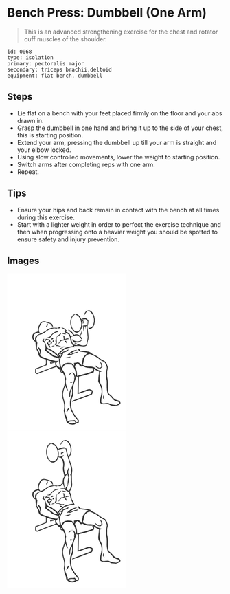 # Bench Press: Dumbbell (One Arm)
> This is an advanced strengthening exercise for the chest and rotator cuff muscles of the shoulder.

``` 
id: 0068 
type: isolation 
primary: pectoralis major 
secondary: triceps brachii,deltoid 
equipment: flat bench, dumbbell 
``` 

## Steps

 - Lie flat on a bench with your feet placed firmly on the floor and your abs drawn in.
 - Grasp the dumbbell in one hand and bring it up to the side of your chest, this is starting position.
 - Extend your arm, pressing the dumbbell up till your arm is straight and your elbow locked.
 - Using slow controlled movements, lower the weight to starting position.
 - Switch arms after completing reps with one arm.
 - Repeat.

## Tips

 - Ensure your hips and back remain in contact with the bench at all times during this exercise.
 - Start with a lighter weight in order to perfect the exercise technique and then when progressing onto a heavier weight you should be spotted to ensure safety and injury prevention.

## Images

<svg width="276" height="275pt" viewBox="0 0 207 275" xmlns="http://www.w3.org/2000/svg">
  <g fill="#FFF">
    <path d="M0 0h207v275H0V0m141.02 64.83c-4.34.65-6.35 5.17-7.14 8.99 2.66-2.67 3.66-6.82 7.38-8.43 9.75 2.77 12.34 15.51 9.13 23.99-1.14 3.81-4.9 6.06-8.8 5.56.49.99.98 2.18 2.36 1.87 4.2-.11 7.06-3.95 8.19-7.65 2.19-7.21.89-15.54-3.79-21.51-1.67-2.17-4.58-3.76-7.33-2.82m-28.03 10.12c-3.59 6.23-3.36 14.15-.55 20.64 1.58 3.73 4.54 7.18 8.66 8.04 3.48-.03 6.26-2.74 7.76-5.68 2.68-4.54 2.39-10.05 1.75-15.08l1.91.99c-.13.99-.38 2.98-.51 3.98 2.61-1.41 1.3-3.99.77-6.16-.65.28-1.96.86-2.62 1.15l-.37-2.32c2.39-.13 4.77-.39 7.16-.61 1.25 1.31 2.77 2.4 3.81 3.9-.14 2.02-.44 4.02-.7 6.03-2.67.39-5.3.96-7.97 1.33.93 3.52 1.07 7.18 1.74 10.75.74-3.35.69-6.85-.52-10.08 4.1-.73 2.96 4.01 3.04 6.51.43-2.33.73-4.69 1.15-7.02l1.04 1.17c1.13 5.49 1.14 11.15 1.88 16.7.85 5.12-1.58 10.01-1.81 15.1-6.26 3.96-13.02-.7-19.13-2.46.59-.44 1.18-.86 1.78-1.29 3.98.65 7.38-1.3 9.57-4.49.02-.7.05-2.09.06-2.79a75.06 75.06 0 0 1-3.59-4.17c2.87-3.09 5.09-7.29 3.4-11.52-.58 3.82-1.61 7.58-3.64 10.9-2.94-2.15-6.7-2.96-10.03-1.16-2.53-3.91-5.5-8.44-10.7-8.67.82 1.51 2.27 2.38 3.66 3.27 2.5 1.58 4.18 4.1 5.9 6.43-1.78.3-3.56.63-5.34.95-.65-4.16-4.39-6.61-8.26-7.41l2.11-1.57c-2.64-2.59-5.54-6.41-9.73-5.54 2.55 1.33 4.96 2.9 7.1 4.82-.61.85-1.21 1.7-1.81 2.56 2.2 1.57 4.68 2.61 7.02 3.94 2.12 2.89 3.23 6.44 3.52 10 .31 3.99 3.11 7.07 4.67 10.6-5.63 1.2-11.82 1.49-16.64 4.99-3.84 3.1-8.11 6.02-10.2 10.69-2.24-3.41-6.01-5.2-9.1-7.71-2.28-1.93-5.27-2.56-7.83-3.97-4.58-3.11-3.52-9.76-7.54-13.41.23-1.25.46-2.49.68-3.74-1.63 1.06-2.7 2.6-3.21 4.46 5.88 2.91 6.59 11.22 4.6 16.69 1.46.99 2.88 2.06 4.15 3.29 4.69 1.64 7.07 6.83 12.01 7.89 2.41.96 5.36.87 7.2 2.92 1.37-.11 1.8-1.86 2.67-2.7.03-1.08.08-3.25.1-4.33-1.02 1-2.05 2-3.08 3 2.25-5.32 7.16-8.87 11.46-12.48 5.68-1.68 11.48-4.51 17.52-3.44-.3-.56-.9-1.67-1.2-2.22 4.06.29 8.16-.5 12.18.32 3.04.42 6.42.82 9.21-.77 1.77-.89 1.66-3.1 2.07-4.76.54-3.83 2.39-7.53 1.75-11.47-.56-4.36-.78-8.75-1.36-13.1-1.23-4.91 1.75-9.63 1.16-14.55-1.16-1.8-2.68-3.5-4.7-4.29-2.7-.32-5.28.81-7.72 1.81-1.53-3.52-3.63-7.27-7.37-8.78-3.41-.91-7.31.82-8.99 3.92M58.01 86.23c-2.96 4.5-5.19 9.69-4.33 15.21-3.44 1.18-7.8 2.06-9.32 5.85-1.88 4.75.53 10.19 5.07 12.36.33 6.49.71 13.47 4.97 18.75-.44 2.33.63 4.5 1.77 6.46 2.78 3.54 7.58 3.93 11.53 5.42-.34 3.03.62 6.55-.77 9.27-5.9 2.45-11.97 4.44-17.92 6.74-.07 2.47-.09 4.95-.09 7.43 1.05.73 2.1 1.47 3.15 2.2 11.29-4.42 22.5-9.15 34.08-12.75 1.92 1.74 3.34 4.09 5.88 5.05.16-.61.48-1.82.65-2.43.49 2.37-.76 5.6 1.56 7.2.72.11 2.16.34 2.88.46 1.97 3.17 3.48 6.68 4.09 10.38-.36 4.02-.46 8.12-1.39 12.07-1.49 4.29-3.12 8.57-3.82 13.08-.9 8.63 4.51 16.55 3.57 25.18-.07 2.08-.74 4.12-.7 6.21.4 2.22 1.03 4.4 1.13 6.67.13 3.19 2.68 5.68 2.81 8.88-.25 3.89 3.52 6.11 6.56 7.56 3.66.78 8.5 1.53 11.24-1.7 1.19-.15 2.41-.21 3.56-.58 1.39-1.2.74-3.16.9-4.75-1.8-2.36-3.44-4.85-5.59-6.92-2.3-3.44-4.35-7.1-6.26-10.77-2.58-8.2-1.83-17.41 1.55-25.28 1.29-5.03.04-10.26.48-15.37.74-4.77 2.98-9.11 4.16-13.75.76-1.52 1.68-3.04 1.66-4.81.86.59 1.73 1.18 2.59 1.78-.59 9.73-.79 19.47-.74 29.22 6.57-1.44 12.7-4.26 19.08-6.32 2-.88 3.84.79 5.66 1.39-.29 1.48-.57 2.96-.85 4.45-10.53 4.19-21.29 7.79-31.82 11.98-1.16.22-1.2 1.59-1.77 2.38 11.07-3.86 22.04-8.02 33.03-12.11 3.45-.72 2.94-5.02 3.17-7.76-1.98-1.11-4.05-2.45-6.36-2.59-6.22 1.64-12.11 4.33-18.26 6.21.2-9.31.23-18.62.37-27.92 8.75-1.93 17.32-4.55 25.81-7.39.79-2.16 1.48-4.44.49-6.68 2.51 2.19 5.27 4.39 8.7 4.82.81 2.73-.16 5.46-.51 8.18-.47 2.98-.34 6.02-.73 9.02 1.63 4.76 5.03 8.83 5.67 13.94 1.9 8.22-3.67 15.88-2.06 24.14 3.04 2.31 6.85 2.32 10.45 1.77 3.44-.73 6.21 1.68 9.23 2.8 3.7.29 7.7 1.55 11.11-.55 2.32-.71 6.37-3.01 4.06-5.82-1.94-3.9-6.95-2.52-9.76-5.23-2.72-1.92-4.16-5.13-6.92-7.01-1.05-.91-2.52-1.48-3.18-2.75-2.95-8.65-.3-17.93-2.36-26.7-.98-3.61-.18-7.34-.44-11.01-.13-3.28 2.16-6.51.73-9.74-.98-2.41-1.47-5.16-3.22-7.17-2.75-3.32-7.55-3.55-10.39-6.78-4.92-4.9-12.19-6.15-17.3-10.72-5.4-1.97-11.26-1.54-16.85-2.53-.67-2.2-2.56-3.31-4.54-4.14.98 2.13 1.58 5.15 4.26 5.71 4.68 1.2 9.62.71 14.24 2.26-4.14 1.99-7.31 5.5-9.58 9.42-.71 4.21-.89 8.52-2.34 12.58-.79-2.95-3.44-4.43-5.96-5.7-2.36.58-4.74 1.03-7.14 1.42.15 1.47.28 2.95.39 4.42-1.32-1.34-2.65-2.67-4.01-3.97-4.33-.94-9-1.24-13.09.78-2.75 1.24-3.74 4.27-5.27 6.64-1.83-5.03-2.6-10.66-1.46-15.91.9-3.55 5.18-5.97 4.35-9.79 3.27-1.52 8.99-1.3 9.57-5.77-3.39 1.65-6.76 3.34-10.37 4.47-1.22 1.62-3.06 2.52-4.76 3.53.75.13 2.26.39 3.01.53-1.02 2.09-1.96 4.24-3.17 6.25-.58.86-1.14 1.76-1.7 2.64.35 4.67 1.58 9.43 1.82 14.2-2.82-1.9-6.83-3.47-6.47-7.58 1.14-1.32 2.28-2.64 3.43-3.96-2.35.01-4.76.16-7.04-.56-7.94-2.09-15.93-4.44-23.36-7.93-1.73-4.9-3.6-9.71-6.66-13.97.28-3.04.32-6.12.96-9.12-1.88-3.31-2.81-7.69-.64-11.1 1.3-2.34 4.01-3.31 6.54-3.58 6.65-1.34 10.58-7.8 17.16-9.23a71.88 71.88 0 0 0 5.95-1.67c2.21.29 4.9 1.6 6.6-.58-3.83-.27-7.7-.49-11.52.02-7.27 1.34-11.81 8.18-19.06 9.7-5.12-5.33-1.35-12.85 1.98-18.03 3.88-3.7 9.34-.65 13.61.6 3.62.46 4.36 4.44 6.51 6.76-.09-2.51-.23-5.92-3.03-6.93-3.5-1.41-7.1-2.66-10.8-3.44-2.87-.64-6.15.11-8.1 2.41m9.7 7.3c3.19.11 2.93-3.99 3.63-6.15-1.89 1.59-2.82 3.89-3.63 6.15m21.09 1.7c.82 1.34 3.73.71 4.51-.54-.68-1.83-3.76-.82-4.51.54m-6.21 7.4c-3.24 1.99-5.92 4.74-8.24 7.73-1.64.79-3.58.79-5.3 1.4 2 .34 4.03.39 6.05.44.96-1.29 1.89-2.6 2.72-3.97 2.93-3.4 6.78-5.56 11.27-6.03.12-.46.37-1.37.49-1.82-2.32.79-4.78 1.18-6.99 2.25m5.38 6.62c-3.66 2.55-4.08 7.78-3.18 11.8-.62 1.26-1.25 2.52-1.88 3.79l1.98.26c-.08.37-.26 1.1-.35 1.47 2.03.14 4.06.28 6.08.51 1.62 1.2 3.48 1.99 5.37 2.67l3-1.08c.16-.36.46-1.08.61-1.43-1.98.27-4.06 1.1-6 .21-2.86-.85-5.4-3.03-8.57-2.22 3.3-4.24.31-9.37 1.59-14.13 2.71-2.14 7.45-3.2 7.66-7.25-2.17 1.72-4.17 3.64-6.31 5.4m7.7-4.62c2.29 1.53 5.07 1.8 7.72 1.33-2.43-.97-5.07-2.22-7.72-1.33m1.96 3.58c.8 2.32 1.33 4.74 1.1 7.22-1.6.2-3.19.4-4.79.59a23.133 23.133 0 0 0-4.68 7.22c2.22-1.24 3.48-3.46 4.95-5.42 1.85-.57 3.79-.71 5.69-.99l-.75-.73c3.26-.49 6.44-1.44 9.74-1.74-1.5-.63-3.1-.95-4.7-1.18-1.2.66-2.35 1.65-3.81 1.5l-.48-5.49c-.76-.33-1.52-.65-2.27-.98m-19.42 4.96c-2.26.97-.27 3.27 1.31 1.66 2.28-.86.2-3.11-1.31-1.66m-12.52 5.31c1.27-.51 2.22-1.36 2.86-2.55 1.64.61 3.34 1 5.08 1.24-1.5 1.5-2.83 3.15-4.14 4.81 1.99 2.7 3.35 5.89 5.87 8.17-.34-1.5.32-3.72-1.62-4.4 1.38-1.3 2.88-2.46 4.38-3.6.17-.89.33-1.78.5-2.67-1.06-.19-2.13-.36-3.19-.53-.08-.73-.23-2.2-.31-2.93-2.43-.98-5.07-1.18-7.6-1.8-.66 1.4-1.28 2.81-1.83 4.26m14.5-1.56c-.24.34-.72 1-.96 1.33.98 3.38 4.68-2.12.96-1.33m20.13.84c1.2 1.65 2.44 3.29 3.9 4.73-.35-1.6-.83-3.17-1.32-4.73h-2.58m-22.7 9.97c1.94-.09 3.85-.49 5.53-1.49-1.95-.05-4.25-.37-5.53 1.49m-23.99.53c.4 2.5 2.21 4.4 3.02 6.72.35 1.99.52 4 .82 6l1.84-.98c.21-4.62-1.18-9.6-5.68-11.74m38.63 2.28c-.11 1.57 2.64 2.45 3.85 1.72.21-1.68-2.62-2.31-3.85-1.72m11.8 12.38c1.42-.16 2.86-.77 4.29-.36 2.38.81 4.41-.96 6.48-1.8 3.01-1.7 7.06-.96 9.42-3.84-4.53.7-9.14 1.77-13.01 4.34-.64-.35-1.27-.7-1.9-1.05 4.38-2.43 8.9-4.58 13.39-6.79-7.37-.04-13.7 4.47-18.67 9.5m-3.41 4.73c3.8.72 7.82.35 10.83-2.31-3.7.32-7.28 1.29-10.83 2.31z"/>
    <path d="M112.91 78.05c.94-3.02 3.62-4.89 5.98-6.77 2.85 1.67 6.06 3.22 7.66 6.3 2.74 5.07 3.98 11.31 1.98 16.86-1.01 3.1-2.98 6.46-6.49 7.03-3.91.2-6.72-3.18-8.28-6.37-2.41-5.27-2.79-11.58-.85-17.05zM46.48 107.41c1.65-2.53 4.92-3.02 7.43-4.34 1.37 1.03 2.78 1.99 4.18 2.99-3.49-1-5.77 1.93-8.09 3.92-1.98 1.84-1.11 4.88-1.24 7.27-2.94-2.43-3.2-6.36-2.28-9.84zM111.48 110.61c4.43-.91 9.82-4.63 13.9-.97 1.93 1.81 3.54 3.94 5.16 6.02-1.01.71-2.01 1.42-3.01 2.14-4.98 1.97-10.57.45-14.26-3.29.55 1.5 1.11 3 1.7 4.48 1.36.39 2.73.73 4.11 1.02l.2 1.33-2.58-.21c2.13 1.43 4.39 2.67 6.6 3.96-2.34.26-4.64-.08-6.87-.76-3.91-3.55-4.07-8.88-4.95-13.72zM71.56 120.26c2.01.23 4.02.48 6.03.79-.94.79-1.98 1.38-3.14 1.76-.18.54-.56 1.6-.74 2.13-.94-1.44-2.55-2.77-2.15-4.68zM68.38 131.82c3.13 1.56 6.83 2.01 9.51 4.4 3.46 3.1 7.8 5.24 10.52 9.14-3.01-.73-6.36-1.02-8.76-3.19-2.76-2.28-5.57-4.49-8.69-6.26-1.58-.79-1.88-2.65-2.58-4.09zM134.28 149.09c1.53-4.43 5.55-7.97 10.34-8.29 6.33 2.4 12.6 5.35 17.67 9.95 2.87 2.66 7.92 2.69 9.41 6.77 1.11 3.06 3.43 6.13 2.18 9.52-1.08 3.62-.83 7.41-1.12 11.14-.41 4.33 1.58 8.45 1.24 12.79-.22 6.44-.19 12.96 1.72 19.17 1.24 1.53 2.82 2.7 4.26 4.03 2.7 2.29 4.25 5.73 7.34 7.6 2.88 2.13 7.53 1.17 9.09 5-1.87 1.03-3.64 2.27-5.63 3.07-1.96 0-3.89-.44-5.84-.62-3.82-.24-6.94-3.41-10.91-2.78-3.17.04-7.39 1.75-9.6-1.4.11-4.33.04-8.89 1.84-12.91-.05-4.05.25-8.11-.17-12.15-.26-3.14-2.37-5.66-3.41-8.54-1.58-6.24-1.4-12.66-1.26-19.04 1.4-.19 2.68-.74 3.68-1.73-1.94-.69-3.91-1.27-5.84-1.98-2.94-1.17-4.94-3.92-7.93-4.98-3.32-1.25-6.92-1.26-10.42-1.15-3.22.07-6.06-1.74-8.93-2.95 1.49-3.33 1.91-6.94 2.29-10.52m27.9 5.24c.95 2.66 2 5.29 2.81 8-1.42.98-2.62 3.45-4.63 2.33-2.8-1.01-4.91-3.21-7.42-4.73 1.79 3.91 5.85 6.28 10.11 6.26 1.15-1.06 2.28-2.12 3.42-3.18-.29-3.31-1.35-6.78-4.29-8.68m5.99 58.13c-1.28 3.07-.91 6.48 1.65 8.76-.47-2.93-.95-5.87-1.65-8.76zM69.01 150.95c4.22 1.63 8.48 3.42 13.07 3.56-2.41 1.27-4.94 1.69-7.23-.08.15.87.45 2.61.59 3.48 2.75-.81 5.49-1.65 8.22-2.54.08 2.14.27 4.28.76 6.37-9.55 3.69-19.28 6.91-28.68 11.01-1.78.6-4 2.19-5.34-.04-.14-1.78 0-3.56.05-5.34 6.22-2.33 12.49-4.54 18.59-7.16-.02-3.09-.01-6.17-.03-9.26z"/>
    <path d="M118.27 162.75c.39-2.78 2.34-4.48 4.73-5.64 1.77 1.4 3.37 3.02 4.27 5.12 1.56.16 3.38.94 4.63-.53 5.35 3.69 11.95 3.56 18.16 3.48l-1.47 1.03c.71 1.29 2.39 3.75.27 4.63-7.99 3.73-16.82 5.17-25.24 7.62l-1.09 1.04c-1.06-2.67-.39-5.6-1-8.36-.7-2.92-1.74-5.78-3.26-8.39zM95.65 166.63c1.37-2.68 2.97-5.37 5.34-7.29 3.9-.98 7.95-.53 11.89-.11 5.36 6.01 7.96 14.21 6.72 22.24-.44-3.79-1.94-7.66-5.91-8.94 2.23 2.81 4.52 5.92 3.1 9.77.48.02 1.43.08 1.91.1-.63.3-1.25.59-1.89.88.75 1.95.09 3.94-.72 5.74-1.72 3.76-2.06 8.06-4.45 11.52-2.94 4.67-3.44 10.32-3.3 15.7 2.38-.7 1.47-3.48 1.8-5.32-.02-3.56 1.37-6.92 3.1-9.95.15 4.48.98 9.22-1.04 13.44-3.12 6.34-2.98 13.72-1.87 20.54.67 4.25 3.06 7.84 5.19 11.46 2.25 4.68 6.56 7.9 8.84 12.58-1.19.38-2.38.75-3.58 1.08-.88-1.36-1.6-2.85-2.79-3.98-2.83.48-5.67.71-8.53.77-1.34.01-3.44 1.97-4.31.2v-.79c.15-1.5.04-3.02-.71-4.35-1.75-3.5-2.96-7.24-3.94-11.02.22-3.13 1.11-6.21.83-9.36-.19-7.06-3.81-13.51-3.94-20.58.32-5.04 1.99-9.87 4.06-14.44 1.54 2.77 1.97 6.39 4.75 8.28-1.6-6.76-5.5-13.65-3.21-20.7-1.11-3.13-.85-6.62-2.38-9.6-1.39-2.78-3.29-5.26-4.96-7.87m16.12 6.01c-1.79 1.7-3.77 3.28-4.95 5.5 2.34-1.12 4.19-2.97 6.01-4.76-.26-.18-.8-.55-1.06-.74m-2.25 16.39c.21 2.83 3.55 2.43 4.77.57-1.59-.24-3.17-.43-4.77-.57m-6.14 53.87c2.74-2.22 4.16-5.49 5.39-8.69-3.34 1.27-4.92 5.38-5.39 8.69z"/>
    <path d="M94.09 169.41c1.18-.51 2.45 1.42 1.7 2.39-1.21.53-2.53-1.41-1.7-2.39zM107.05 259.89c2.94-2.4 7.03-1.29 10.57-1.59.44.47 1.3 1.4 1.73 1.86-3.62 2.82-8.73 2.42-12.3-.27z"/>
  </g>
  <g fill="#333">
    <path d="M141.02 64.83c2.75-.94 5.66.65 7.33 2.82 4.68 5.97 5.98 14.3 3.79 21.51-1.13 3.7-3.99 7.54-8.19 7.65-1.38.31-1.87-.88-2.36-1.87 3.9.5 7.66-1.75 8.8-5.56 3.21-8.48.62-21.22-9.13-23.99-3.72 1.61-4.72 5.76-7.38 8.43.79-3.82 2.8-8.34 7.14-8.99z"/>
    <path d="M112.99 74.95c1.68-3.1 5.58-4.83 8.99-3.92 3.74 1.51 5.84 5.26 7.37 8.78 2.44-1 5.02-2.13 7.72-1.81 2.02.79 3.54 2.49 4.7 4.29.59 4.92-2.39 9.64-1.16 14.55.58 4.35.8 8.74 1.36 13.1.64 3.94-1.21 7.64-1.75 11.47-.41 1.66-.3 3.87-2.07 4.76-2.79 1.59-6.17 1.19-9.21.77-4.02-.82-8.12-.03-12.18-.32.3.55.9 1.66 1.2 2.22-6.04-1.07-11.84 1.76-17.52 3.44-4.3 3.61-9.21 7.16-11.46 12.48 1.03-1 2.06-2 3.08-3-.02 1.08-.07 3.25-.1 4.33-.87.84-1.3 2.59-2.67 2.7-1.84-2.05-4.79-1.96-7.2-2.92-4.94-1.06-7.32-6.25-12.01-7.89-1.27-1.23-2.69-2.3-4.15-3.29 1.99-5.47 1.28-13.78-4.6-16.69.51-1.86 1.58-3.4 3.21-4.46-.22 1.25-.45 2.49-.68 3.74 4.02 3.65 2.96 10.3 7.54 13.41 2.56 1.41 5.55 2.04 7.83 3.97 3.09 2.51 6.86 4.3 9.1 7.71 2.09-4.67 6.36-7.59 10.2-10.69 4.82-3.5 11.01-3.79 16.64-4.99-1.56-3.53-4.36-6.61-4.67-10.6-.29-3.56-1.4-7.11-3.52-10-2.34-1.33-4.82-2.37-7.02-3.94.6-.86 1.2-1.71 1.81-2.56-2.14-1.92-4.55-3.49-7.1-4.82 4.19-.87 7.09 2.95 9.73 5.54l-2.11 1.57c3.87.8 7.61 3.25 8.26 7.41 1.78-.32 3.56-.65 5.34-.95-1.72-2.33-3.4-4.85-5.9-6.43-1.39-.89-2.84-1.76-3.66-3.27 5.2.23 8.17 4.76 10.7 8.67 3.33-1.8 7.09-.99 10.03 1.16 2.03-3.32 3.06-7.08 3.64-10.9 1.69 4.23-.53 8.43-3.4 11.52a75.06 75.06 0 0 0 3.59 4.17c-.01.7-.04 2.09-.06 2.79-2.19 3.19-5.59 5.14-9.57 4.49-.6.43-1.19.85-1.78 1.29 6.11 1.76 12.87 6.42 19.13 2.46.23-5.09 2.66-9.98 1.81-15.1-.74-5.55-.75-11.21-1.88-16.7l-1.04-1.17c-.42 2.33-.72 4.69-1.15 7.02-.08-2.5 1.06-7.24-3.04-6.51 1.21 3.23 1.26 6.73.52 10.08-.67-3.57-.81-7.23-1.74-10.75 2.67-.37 5.3-.94 7.97-1.33.26-2.01.56-4.01.7-6.03-1.04-1.5-2.56-2.59-3.81-3.9-2.39.22-4.77.48-7.16.61l.37 2.32c.66-.29 1.97-.87 2.62-1.15.53 2.17 1.84 4.75-.77 6.16.13-1 .38-2.99.51-3.98l-1.91-.99c.64 5.03.93 10.54-1.75 15.08-1.5 2.94-4.28 5.65-7.76 5.68-4.12-.86-7.08-4.31-8.66-8.04-2.81-6.49-3.04-14.41.55-20.64m-.08 3.1c-1.94 5.47-1.56 11.78.85 17.05 1.56 3.19 4.37 6.57 8.28 6.37 3.51-.57 5.48-3.93 6.49-7.03 2-5.55.76-11.79-1.98-16.86-1.6-3.08-4.81-4.63-7.66-6.3-2.36 1.88-5.04 3.75-5.98 6.77m-1.43 32.56c.88 4.84 1.04 10.17 4.95 13.72 2.23.68 4.53 1.02 6.87.76-2.21-1.29-4.47-2.53-6.6-3.96l2.58.21-.2-1.33c-1.38-.29-2.75-.63-4.11-1.02-.59-1.48-1.15-2.98-1.7-4.48 3.69 3.74 9.28 5.26 14.26 3.29 1-.72 2-1.43 3.01-2.14-1.62-2.08-3.23-4.21-5.16-6.02-4.08-3.66-9.47.06-13.9.97m-43.1 21.21c.7 1.44 1 3.3 2.58 4.09 3.12 1.77 5.93 3.98 8.69 6.26 2.4 2.17 5.75 2.46 8.76 3.19-2.72-3.9-7.06-6.04-10.52-9.14-2.68-2.39-6.38-2.84-9.51-4.4z"/>
    <path d="M58.01 86.23c1.95-2.3 5.23-3.05 8.1-2.41 3.7.78 7.3 2.03 10.8 3.44 2.8 1.01 2.94 4.42 3.03 6.93-2.15-2.32-2.89-6.3-6.51-6.76-4.27-1.25-9.73-4.3-13.61-.6-3.33 5.18-7.1 12.7-1.98 18.03 7.25-1.52 11.79-8.36 19.06-9.7 3.82-.51 7.69-.29 11.52-.02-1.7 2.18-4.39.87-6.6.58a71.88 71.88 0 0 1-5.95 1.67c-6.58 1.43-10.51 7.89-17.16 9.23-2.53.27-5.24 1.24-6.54 3.58-2.17 3.41-1.24 7.79.64 11.1-.64 3-.68 6.08-.96 9.12 3.06 4.26 4.93 9.07 6.66 13.97 7.43 3.49 15.42 5.84 23.36 7.93 2.28.72 4.69.57 7.04.56-1.15 1.32-2.29 2.64-3.43 3.96-.36 4.11 3.65 5.68 6.47 7.58-.24-4.77-1.47-9.53-1.82-14.2.56-.88 1.12-1.78 1.7-2.64 1.21-2.01 2.15-4.16 3.17-6.25-.75-.14-2.26-.4-3.01-.53 1.7-1.01 3.54-1.91 4.76-3.53 3.61-1.13 6.98-2.82 10.37-4.47-.58 4.47-6.3 4.25-9.57 5.77.83 3.82-3.45 6.24-4.35 9.79-1.14 5.25-.37 10.88 1.46 15.91 1.53-2.37 2.52-5.4 5.27-6.64 4.09-2.02 8.76-1.72 13.09-.78 1.36 1.3 2.69 2.63 4.01 3.97-.11-1.47-.24-2.95-.39-4.42 2.4-.39 4.78-.84 7.14-1.42 2.52 1.27 5.17 2.75 5.96 5.7 1.45-4.06 1.63-8.37 2.34-12.58 2.27-3.92 5.44-7.43 9.58-9.42-4.62-1.55-9.56-1.06-14.24-2.26-2.68-.56-3.28-3.58-4.26-5.71 1.98.83 3.87 1.94 4.54 4.14 5.59.99 11.45.56 16.85 2.53 5.11 4.57 12.38 5.82 17.3 10.72 2.84 3.23 7.64 3.46 10.39 6.78 1.75 2.01 2.24 4.76 3.22 7.17 1.43 3.23-.86 6.46-.73 9.74.26 3.67-.54 7.4.44 11.01 2.06 8.77-.59 18.05 2.36 26.7.66 1.27 2.13 1.84 3.18 2.75 2.76 1.88 4.2 5.09 6.92 7.01 2.81 2.71 7.82 1.33 9.76 5.23 2.31 2.81-1.74 5.11-4.06 5.82-3.41 2.1-7.41.84-11.11.55-3.02-1.12-5.79-3.53-9.23-2.8-3.6.55-7.41.54-10.45-1.77-1.61-8.26 3.96-15.92 2.06-24.14-.64-5.11-4.04-9.18-5.67-13.94.39-3 .26-6.04.73-9.02.35-2.72 1.32-5.45.51-8.18-3.43-.43-6.19-2.63-8.7-4.82.99 2.24.3 4.52-.49 6.68-8.49 2.84-17.06 5.46-25.81 7.39-.14 9.3-.17 18.61-.37 27.92 6.15-1.88 12.04-4.57 18.26-6.21 2.31.14 4.38 1.48 6.36 2.59-.23 2.74.28 7.04-3.17 7.76-10.99 4.09-21.96 8.25-33.03 12.11.57-.79.61-2.16 1.77-2.38 10.53-4.19 21.29-7.79 31.82-11.98.28-1.49.56-2.97.85-4.45-1.82-.6-3.66-2.27-5.66-1.39-6.38 2.06-12.51 4.88-19.08 6.32-.05-9.75.15-19.49.74-29.22-.86-.6-1.73-1.19-2.59-1.78.02 1.77-.9 3.29-1.66 4.81-1.18 4.64-3.42 8.98-4.16 13.75-.44 5.11.81 10.34-.48 15.37-3.38 7.87-4.13 17.08-1.55 25.28 1.91 3.67 3.96 7.33 6.26 10.77 2.15 2.07 3.79 4.56 5.59 6.92-.16 1.59.49 3.55-.9 4.75-1.15.37-2.37.43-3.56.58-2.74 3.23-7.58 2.48-11.24 1.7-3.04-1.45-6.81-3.67-6.56-7.56-.13-3.2-2.68-5.69-2.81-8.88-.1-2.27-.73-4.45-1.13-6.67-.04-2.09.63-4.13.7-6.21.94-8.63-4.47-16.55-3.57-25.18.7-4.51 2.33-8.79 3.82-13.08.93-3.95 1.03-8.05 1.39-12.07-.61-3.7-2.12-7.21-4.09-10.38-.72-.12-2.16-.35-2.88-.46-2.32-1.6-1.07-4.83-1.56-7.2-.17.61-.49 1.82-.65 2.43-2.54-.96-3.96-3.31-5.88-5.05-11.58 3.6-22.79 8.33-34.08 12.75-1.05-.73-2.1-1.47-3.15-2.2 0-2.48.02-4.96.09-7.43 5.95-2.3 12.02-4.29 17.92-6.74 1.39-2.72.43-6.24.77-9.27-3.95-1.49-8.75-1.88-11.53-5.42-1.14-1.96-2.21-4.13-1.77-6.46-4.26-5.28-4.64-12.26-4.97-18.75-4.54-2.17-6.95-7.61-5.07-12.36 1.52-3.79 5.88-4.67 9.32-5.85-.86-5.52 1.37-10.71 4.33-15.21m-11.53 21.18c-.92 3.48-.66 7.41 2.28 9.84.13-2.39-.74-5.43 1.24-7.27 2.32-1.99 4.6-4.92 8.09-3.92-1.4-1-2.81-1.96-4.18-2.99-2.51 1.32-5.78 1.81-7.43 4.34m87.8 41.68c-.38 3.58-.8 7.19-2.29 10.52 2.87 1.21 5.71 3.02 8.93 2.95 3.5-.11 7.1-.1 10.42 1.15 2.99 1.06 4.99 3.81 7.93 4.98 1.93.71 3.9 1.29 5.84 1.98-1 .99-2.28 1.54-3.68 1.73-.14 6.38-.32 12.8 1.26 19.04 1.04 2.88 3.15 5.4 3.41 8.54.42 4.04.12 8.1.17 12.15-1.8 4.02-1.73 8.58-1.84 12.91 2.21 3.15 6.43 1.44 9.6 1.4 3.97-.63 7.09 2.54 10.91 2.78 1.95.18 3.88.62 5.84.62 1.99-.8 3.76-2.04 5.63-3.07-1.56-3.83-6.21-2.87-9.09-5-3.09-1.87-4.64-5.31-7.34-7.6-1.44-1.33-3.02-2.5-4.26-4.03-1.91-6.21-1.94-12.73-1.72-19.17.34-4.34-1.65-8.46-1.24-12.79.29-3.73.04-7.52 1.12-11.14 1.25-3.39-1.07-6.46-2.18-9.52-1.49-4.08-6.54-4.11-9.41-6.77-5.07-4.6-11.34-7.55-17.67-9.95-4.79.32-8.81 3.86-10.34 8.29m-65.27 1.86c.02 3.09.01 6.17.03 9.26-6.1 2.62-12.37 4.83-18.59 7.16-.05 1.78-.19 3.56-.05 5.34 1.34 2.23 3.56.64 5.34.04 9.4-4.1 19.13-7.32 28.68-11.01-.49-2.09-.68-4.23-.76-6.37-2.73.89-5.47 1.73-8.22 2.54-.14-.87-.44-2.61-.59-3.48 2.29 1.77 4.82 1.35 7.23.08-4.59-.14-8.85-1.93-13.07-3.56m49.26 11.8c1.52 2.61 2.56 5.47 3.26 8.39.61 2.76-.06 5.69 1 8.36l1.09-1.04c8.42-2.45 17.25-3.89 25.24-7.62 2.12-.88.44-3.34-.27-4.63l1.47-1.03c-6.21.08-12.81.21-18.16-3.48-1.25 1.47-3.07.69-4.63.53-.9-2.1-2.5-3.72-4.27-5.12-2.39 1.16-4.34 2.86-4.73 5.64m-22.62 3.88c1.67 2.61 3.57 5.09 4.96 7.87 1.53 2.98 1.27 6.47 2.38 9.6-2.29 7.05 1.61 13.94 3.21 20.7-2.78-1.89-3.21-5.51-4.75-8.28-2.07 4.57-3.74 9.4-4.06 14.44.13 7.07 3.75 13.52 3.94 20.58.28 3.15-.61 6.23-.83 9.36.98 3.78 2.19 7.52 3.94 11.02.75 1.33.86 2.85.71 4.35v.79c.87 1.77 2.97-.19 4.31-.2 2.86-.06 5.7-.29 8.53-.77 1.19 1.13 1.91 2.62 2.79 3.98 1.2-.33 2.39-.7 3.58-1.08-2.28-4.68-6.59-7.9-8.84-12.58-2.13-3.62-4.52-7.21-5.19-11.46-1.11-6.82-1.25-14.2 1.87-20.54 2.02-4.22 1.19-8.96 1.04-13.44-1.73 3.03-3.12 6.39-3.1 9.95-.33 1.84.58 4.62-1.8 5.32-.14-5.38.36-11.03 3.3-15.7 2.39-3.46 2.73-7.76 4.45-11.52.81-1.8 1.47-3.79.72-5.74.64-.29 1.26-.58 1.89-.88-.48-.02-1.43-.08-1.91-.1 1.42-3.85-.87-6.96-3.1-9.77 3.97 1.28 5.47 5.15 5.91 8.94 1.24-8.03-1.36-16.23-6.72-22.24-3.94-.42-7.99-.87-11.89.11-2.37 1.92-3.97 4.61-5.34 7.29m-1.56 2.78c-.83.98.49 2.92 1.7 2.39.75-.97-.52-2.9-1.7-2.39m12.96 90.48c3.57 2.69 8.68 3.09 12.3.27-.43-.46-1.29-1.39-1.73-1.86-3.54.3-7.63-.81-10.57 1.59z"/>
    <path d="M67.71 93.53c.81-2.26 1.74-4.56 3.63-6.15-.7 2.16-.44 6.26-3.63 6.15zM88.8 95.23c.75-1.36 3.83-2.37 4.51-.54-.78 1.25-3.69 1.88-4.51.54zM82.59 102.63c2.21-1.07 4.67-1.46 6.99-2.25-.12.45-.37 1.36-.49 1.82-4.49.47-8.34 2.63-11.27 6.03-.83 1.37-1.76 2.68-2.72 3.97-2.02-.05-4.05-.1-6.05-.44 1.72-.61 3.66-.61 5.3-1.4 2.32-2.99 5-5.74 8.24-7.73zM87.97 109.25c2.14-1.76 4.14-3.68 6.31-5.4-.21 4.05-4.95 5.11-7.66 7.25-1.28 4.76 1.71 9.89-1.59 14.13 3.17-.81 5.71 1.37 8.57 2.22 1.94.89 4.02.06 6-.21-.15.35-.45 1.07-.61 1.43l-3 1.08c-1.89-.68-3.75-1.47-5.37-2.67-2.02-.23-4.05-.37-6.08-.51.09-.37.27-1.1.35-1.47l-1.98-.26c.63-1.27 1.26-2.53 1.88-3.79-.9-4.02-.48-9.25 3.18-11.8zM95.67 104.63c2.65-.89 5.29.36 7.72 1.33-2.65.47-5.43.2-7.72-1.33z"/>
    <path d="M97.63 108.21c.75.33 1.51.65 2.27.98l.48 5.49c1.46.15 2.61-.84 3.81-1.5 1.6.23 3.2.55 4.7 1.18-3.3.3-6.48 1.25-9.74 1.74l.75.73c-1.9.28-3.84.42-5.69.99-1.47 1.96-2.73 4.18-4.95 5.42 1.09-2.68 2.69-5.13 4.68-7.22 1.6-.19 3.19-.39 4.79-.59.23-2.48-.3-4.9-1.1-7.22zM78.21 113.17c1.51-1.45 3.59.8 1.31 1.66-1.58 1.61-3.57-.69-1.31-1.66zM65.69 118.48c.55-1.45 1.17-2.86 1.83-4.26 2.53.62 5.17.82 7.6 1.8.08.73.23 2.2.31 2.93 1.06.17 2.13.34 3.19.53-.17.89-.33 1.78-.5 2.67-1.5 1.14-3 2.3-4.38 3.6 1.94.68 1.28 2.9 1.62 4.4-2.52-2.28-3.88-5.47-5.87-8.17 1.31-1.66 2.64-3.31 4.14-4.81-1.74-.24-3.44-.63-5.08-1.24-.64 1.19-1.59 2.04-2.86 2.55m5.87 1.78c-.4 1.91 1.21 3.24 2.15 4.68.18-.53.56-1.59.74-2.13 1.16-.38 2.2-.97 3.14-1.76-2.01-.31-4.02-.56-6.03-.79zM80.19 116.92c3.72-.79.02 4.71-.96 1.33.24-.33.72-.99.96-1.33z"/>
    <path d="M100.32 117.76h2.58c.49 1.56.97 3.13 1.32 4.73-1.46-1.44-2.7-3.08-3.9-4.73zM77.62 127.73c1.28-1.86 3.58-1.54 5.53-1.49-1.68 1-3.59 1.4-5.53 1.49zM53.63 128.26c4.5 2.14 5.89 7.12 5.68 11.74l-1.84.98c-.3-2-.47-4.01-.82-6-.81-2.32-2.62-4.22-3.02-6.72zM92.26 130.54c1.23-.59 4.06.04 3.85 1.72-1.21.73-3.96-.15-3.85-1.72zM104.06 142.92c4.97-5.03 11.3-9.54 18.67-9.5-4.49 2.21-9.01 4.36-13.39 6.79.63.35 1.26.7 1.9 1.05 3.87-2.57 8.48-3.64 13.01-4.34-2.36 2.88-6.41 2.14-9.42 3.84-2.07.84-4.1 2.61-6.48 1.8-1.43-.41-2.87.2-4.29.36zM100.65 147.65c3.55-1.02 7.13-1.99 10.83-2.31-3.01 2.66-7.03 3.03-10.83 2.31zM162.18 154.33c2.94 1.9 4 5.37 4.29 8.68-1.14 1.06-2.27 2.12-3.42 3.18-4.26.02-8.32-2.35-10.11-6.26 2.51 1.52 4.62 3.72 7.42 4.73 2.01 1.12 3.21-1.35 4.63-2.33-.81-2.71-1.86-5.34-2.81-8zM111.77 172.64c.26.19.8.56 1.06.74-1.82 1.79-3.67 3.64-6.01 4.76 1.18-2.22 3.16-3.8 4.95-5.5zM109.52 189.03c1.6.14 3.18.33 4.77.57-1.22 1.86-4.56 2.26-4.77-.57zM168.17 212.46c.7 2.89 1.18 5.83 1.65 8.76-2.56-2.28-2.93-5.69-1.65-8.76zM103.38 242.9c.47-3.31 2.05-7.42 5.39-8.69-1.23 3.2-2.65 6.47-5.39 8.69z"/>
  </g>
</svg>

<svg width="276" height="275pt" viewBox="0 0 207 275" xmlns="http://www.w3.org/2000/svg">
  <g fill="#FFF">
    <path d="M0 0h207v275H0V0m92.9 24.82c2.44-2.92 4.16-6.49 7.59-8.46 2.71 1.53 5.85 2.78 7.46 5.63 4.09 6.87 4.18 16.19-.59 22.77-2.13-3.66-2.22-7.91-3.21-11.9-.47-2.78-3.04-5.25-5.99-4.46-3.01.82-6.44 1.04-8.88 3.17-1.91-4.03-4.54-8-8.64-10.05-2.08-1.14-4.52-.11-6.59.58-3.27 1.91-4.6 5.82-5.48 9.3-1.36 6.73-.03 14.2 4.19 19.71 2.19 2.92 6.32 5.16 9.87 3.22 3.6-1.2 5.4-4.79 6.78-8.04l-1.23-.71c2.16.22 4.29.67 6.32 1.45 3.11 4.71 4.01 10.54 3.03 16.05-.99 5.51 1.63 10.76 2.29 16.15a16.316 16.316 0 0 0-2.78 10.81c-1.2 1.23-2.39 2.46-3.55 3.72-1.84.63-3.67 1.29-5.43 2.11 1.9.38 3.83.37 5.75.17 1.05-1.58 2.19-3.09 3.53-4.44 1 2.7 1.98 5.41 2.83 8.16-3.1-.05-6.28.04-9.11 1.46 2.8 0 5.6-.27 8.38-.63 1.57 4.28 7.73 3.57 9.01 7.98 1.9 3.15 1.67 6.92 2.66 10.35 1.07 2.73 2.88 5.09 4.05 7.78-5.62 1.18-11.77 1.48-16.59 4.95-3.82 3.13-8.19 6-10.18 10.73-2.3-3.37-6.03-5.2-9.13-7.7-2.27-1.93-5.23-2.57-7.8-3.94-4.66-3.07-3.52-9.81-7.61-13.44.23-1.24.46-2.49.67-3.74-1.63 1.02-2.64 2.59-3.19 4.42 5.9 2.94 6.55 11.21 4.62 16.72 1.46.98 2.86 2.05 4.12 3.28 3.38 1.34 5.78 4.1 8.5 6.39 2.99 1.79 6.56 2.21 9.83 3.3 2.73 5.16 2.88 11.07 3.55 16.74-2.91-1.85-6.85-3.55-6.42-7.68 1.13-1.28 2.26-2.57 3.4-3.85-2.36 0-4.76.15-7.04-.56-7.95-2.09-15.96-4.44-23.39-7.93-1.72-4.91-3.6-9.71-6.66-13.97.29-3.05.32-6.12.98-9.12-1.91-3.29-2.81-7.67-.67-11.06 1.19-2.13 3.66-2.86 5.62-4.05l.49.89c3.86-1.59 7.61-3.49 10.74-6.3 3.6-3.16 8.5-3.57 12.85-5.07 2.2.34 4.85 1.56 6.6-.53-3.83-.34-7.71-.53-11.54-.02-7.24 1.3-11.75 8.15-18.97 9.65a96.4 96.4 0 0 0-2.66-3.71c-.45-5.14 1.79-10.02 4.5-14.23 3.86-3.76 9.36-.7 13.63.56 3.64.45 4.4 4.41 6.46 6.8-.05-2.32-.02-5.37-2.36-6.65-3.34-1.57-6.9-2.63-10.46-3.58-3.12-.86-6.85-.38-9.03 2.22-2.97 4.51-5.2 9.71-4.33 15.23-3.47 1.15-7.84 2.07-9.34 5.87-1.87 4.78.58 10.18 5.12 12.36.23 6.49.72 13.43 4.94 18.74-.43 2.33.63 4.52 1.78 6.48 2.81 3.49 7.56 3.9 11.5 5.37-.32 3.03.63 6.56-.76 9.28-5.89 2.43-11.93 4.47-17.9 6.7-.09 2.48-.12 4.97-.11 7.47 1.05.73 2.1 1.46 3.15 2.2 11.29-4.42 22.49-9.14 34.06-12.76 1.94 1.74 3.34 4.12 5.91 5.05l.49-2.64c.21 2.08.24 4.17.55 6.23.82 1.47 2.52 1.67 4.04 1.66 2.87 4.58 4.98 10 3.67 15.46.07 7.39-4.31 13.8-4.87 21.08-.38 8.27 4.55 15.87 3.65 24.17-.02 2.6-1.24 5.21-.39 7.79.91 3.4.57 7.11 2.54 10.2 1.68 2.53.35 6.18 2.89 8.22 3.99 4 11.68 5.58 16 1.4 1.21-.16 2.44-.22 3.61-.59 1.31-1.25.7-3.16.85-4.74-2.53-3.96-6.29-6.99-8.3-11.3-1.42-2.74-3.47-5.22-4.16-8.29-1.3-4.88-.91-10-.4-14.96.34-4.17 3.12-7.72 3.11-11.95.37-4.94-.98-10.04.62-14.85 1.34-5.28 3.8-10.21 5.14-15.48.84.48 1.67.97 2.51 1.45-.4 9.82-.77 19.64-.67 29.47 6.57-1.41 12.69-4.25 19.06-6.31 2-.85 3.87.81 5.7 1.39-.3 1.48-.59 2.97-.87 4.45-10.88 4.25-21.89 8.15-32.82 12.26-.14.51-.43 1.52-.58 2.02 11.02-3.82 21.93-7.97 32.86-12.04 3.42-.74 2.91-4.99 3.16-7.71-1.96-1.15-4.05-2.48-6.36-2.64-6.23 1.65-12.12 4.34-18.28 6.22.21-9.31.24-18.62.38-27.93 8.75-1.92 17.32-4.55 25.81-7.39.8-2.16 1.47-4.44.48-6.69 2.51 2.21 5.29 4.42 8.72 4.84.84 6.15-2.17 12.4-.72 18.56 1.63 4.25 4.67 7.95 5.14 12.62 1.87 8.2-3.65 15.85-2.07 24.09 3.32 2.61 7.54 2.14 11.45 1.74 3.67-.48 6.32 2.98 9.89 3.06 1.99.11 3.96.46 5.96.48 2.5-.68 4.8-1.94 7.23-2.84.74-1.54 1.66-3.41-.05-4.72-2.04-3.47-6.79-2.05-9.41-4.76-3.36-2.98-5.86-6.84-9.78-9.23-3.47-8.64-.5-18.23-2.63-27.14-1.02-3.6-.2-7.32-.47-10.98-.16-3.29 2.14-6.53.77-9.77-1.15-2.87-1.71-6.27-4.31-8.27-2.34-2.22-5.85-2.52-8.18-4.76-4.52-4.35-10.32-6.98-16.01-9.45-.84-1.05-1.67-2.28-3.11-2.51-5.26-1.67-10.85-1.32-16.23-2.31-.6-2.21-2.51-3.24-4.48-4.01.99 2.08 1.6 5.03 4.22 5.6 4.69 1.22 9.66.72 14.29 2.28-4.16 1.95-7.31 5.5-9.6 9.41-.72 4.19-.93 8.48-2.24 12.56-1.01-2.8-3.46-4.46-6.03-5.68-2.37.59-4.77 1.04-7.18 1.41.16 1.48.29 2.96.41 4.45-1.32-1.35-2.66-2.68-4.02-3.99-4.35-.94-9.05-1.24-13.16.81-2.71 1.27-3.68 4.27-5.2 6.62-1.83-5.01-2.58-10.6-1.5-15.83.89-3.59 5.22-6.03 4.38-9.88 2.49-.78 5.02-1.47 7.41-2.55.94-.53 3.07-1.67 1.75-2.95-3.32 1.42-6.5 3.19-9.99 4.18-.85 1.85-2.95 2.3-4.62 3.08.67.32 2.01.95 2.69 1.27-.76 2.08-1.74 4.09-3.01 5.91-.53.97-1.06 1.95-1.62 2.91.23-1.59.06-3.54 1.8-4.35.02-1.08.07-3.22.1-4.29-1.02.99-2.04 1.98-3.05 2.97 2.21-5.32 7.14-8.85 11.42-12.45 5.65-1.68 11.44-4.54 17.46-3.45-1.32-2.93-2.24-6.13-4.59-8.45-1.44-4.75-.89-10.1-4.24-14.13 2.3-4.11 4.67-8.4 4.48-13.26-.49-7.3-.8-14.67-.04-21.97 1.5-8.74-4.01-16.39-5.5-24.73 5.54-6.42 5.46-16.12 2.15-23.55-1.76-3.81-5.5-8.16-10.21-6.66-4.15.69-6.35 4.95-7.03 8.72M68.06 92.87c.53.3 1.1.53 1.68.72.6-2.06 1.21-4.12 1.57-6.23a10.67 10.67 0 0 0-3.25 5.51m14.43 9.81c-3.21 2.02-5.9 4.75-8.18 7.75-1.71.64-3.56.78-5.31 1.3 2.01.36 4.05.43 6.09.47.97-1.29 1.91-2.59 2.73-3.97 1.51-1.31 2.88-2.78 4.48-3.98 2.06-1.24 4.54-1.39 6.81-2.06.11-.46.35-1.37.47-1.83-2.35.81-4.86 1.21-7.09 2.32m5.48 6.57c-3.66 2.55-4.07 7.78-3.18 11.81-.62 1.26-1.25 2.53-1.88 3.8l1.99.22-.36 1.49c2.03.14 4.07.27 6.1.5 2.34 2.07 5.52 2.97 8.53 1.88.02-.63.05-1.25.07-1.87-5 2.86-9.23-2.88-14.22-1.83 3.33-4.25.3-9.38 1.6-14.16 2.75-2.12 7.41-3.21 7.71-7.27-2.19 1.72-4.2 3.66-6.36 5.43m7.81-5.11c1.89 2.06 4.98 2.72 7.47 1.35-2.46-.62-4.94-1.2-7.47-1.35m1.82 4.04c.85 2.32 1.35 4.76 1.13 7.25-1.6.2-3.19.4-4.78.59-2 2.09-3.59 4.53-4.72 7.19 2.26-1.2 3.51-3.44 5-5.41 1.72-.52 3.52-.66 5.29-.92l-.33-.6c3.19-.85 6.39-1.65 9.7-1.89-2.01-1.21-4.34-1.08-6.56-.71l.35.77c-.59.34-1.76 1.01-2.34 1.35-.06-2.2-.22-4.39-.41-6.58-.78-.35-1.56-.69-2.33-1.04m-19.41 5c-2.25 1-.19 3.25 1.35 1.64 2.28-.88.13-3.09-1.35-1.64m-12.46 5.63c1.12-.79 2.08-1.74 2.88-2.85 1.63.58 3.32.94 5.02 1.22-1.51 1.49-2.83 3.15-4.14 4.81 2.02 2.68 3.32 5.93 5.9 8.14-.32-1.51.19-3.59-1.6-4.41 1.35-1.3 2.84-2.45 4.33-3.57.17-.89.34-1.78.5-2.67-1.54-.29-3.09-.56-4.63-.83.54-.43 1.64-1.27 2.19-1.7-1.93-1.5-4.26-2.15-6.68-2.08-.46-.25-1.36-.76-1.82-1.01-.74 1.61-1.42 3.25-1.95 4.95m14.49-1.9c-.25.32-.75.98-.99 1.3.84 3.43 4.72-1.99.99-1.3m20.08.83c1.2 1.66 2.44 3.31 3.91 4.76-.35-1.6-.82-3.16-1.29-4.72-.87-.02-1.75-.03-2.62-.04M77.67 127.8c1.9-.2 3.79-.61 5.52-1.46-1.96-.13-4.34-.55-5.52 1.46m-24.06.48c.45 2.48 2.22 4.39 3.05 6.72.35 1.99.52 4.01.83 6.01l1.81-1.03c.23-4.6-1.17-9.64-5.69-11.7m38.56 2.7c.75 1.16 2.62 1.99 3.91 1.29.42-1.64-3.42-2.84-3.91-1.29m11.85 12.14c1.16-.32 2.31-.67 3.46-1.02 2.44 1.75 5.01-.55 7.34-1.35 3.04-1.63 7.01-1.02 9.45-3.77-4.54.58-9.15 1.73-13.02 4.28-.64-.34-1.29-.69-1.92-1.05 4.33-2.38 8.76-4.57 13.24-6.66-7.34-.18-13.77 4.41-18.55 9.57m-2.92 4.63c-.68.32-.65 1.06-.69 1.69l.81-1.27c3.64.18 7.38-.4 10.24-2.82-3.55.31-7.04 1.11-10.36 2.4z"/>
    <path d="M77.11 21.71c2.22 1.25 4.53 2.43 6.25 4.37.36.17 1.06.51 1.41.67 4.02 6.13 5.05 14.31 2.14 21.09-1.74 4.11-7.65 6.98-11.41 3.68-5.25-4.42-6.6-11.97-5.84-18.49.46-4.73 3.06-9.24 7.45-11.32z"/>
    <path d="M88.76 32.55c4.29-1.14 8.71-2.15 13.18-2.26 1.27 5.25 2.05 10.64 4.19 15.65 2.48 9.16 6.86 18.35 5.33 28.07-.32.43-.96 1.29-1.29 1.73 1.97 5.58.23 11.53 1.13 17.27.79 4.28-1.63 7.99-3.19 11.75-2.07-1.38-4.25-2.59-6.36-3.91.7 0 2.09 0 2.79-.01-1.3-1.93.96-3.81 1.34-5.72 1.44-5.22 2.5-10.67 2.01-16.11-.07-2.74-1.38-5.28-1.46-8.01.5-2.56 1.53-4.99 1.82-7.59-2.43 2.9-4.14 6.8-3.25 10.63.64 2.36 1.35 4.7 1.96 7.07a43.613 43.613 0 0 0-1.37 13.02c-1.59 2.2-3.02 4.51-4.65 6.68-.86-5.49-2.66-11.08-1.64-16.67 1.58-3.08 3.48-5.98 4.82-9.18-.35-.1-1.05-.31-1.4-.42-.35.48-1.05 1.45-1.4 1.93-.94-4.77-2.82-9.61-1.81-14.52 1.14-5.51.03-11.51-3.55-15.93 1.2-1.11 2.84-2.09 2.73-3.94-2.66 1.78-5.82 3.59-9.11 2.38.73-3.95.8-8.16-.82-11.91m5.29 5.41c.06 1.46.21 2.91.35 4.37.19-.66.56-1.98.75-2.64 1.93-.83 3.6-2.1 4.68-3.93-1.86.83-4.18.89-5.78 2.2zM46.5 107.39c1.62-2.51 4.86-2.99 7.35-4.28 1.38.95 2.79 1.83 4.25 2.66-3.69-.55-6.15 2.49-8.57 4.7-1.31 1.98-.7 4.54-.77 6.77-2.95-2.43-3.22-6.38-2.26-9.85zM71.5 120.27c2.04.23 4.08.44 6.1.79-.96.69-1.98 1.29-3.05 1.79-.25.51-.75 1.52-1 2.03-.87-1.44-2.29-2.77-2.05-4.61zM68.38 131.81c3.11 1.58 6.83 2 9.5 4.4 3.46 3.12 7.82 5.24 10.53 9.15-3-.72-6.34-1.02-8.74-3.17-2.75-2.26-5.54-4.49-8.66-6.24-1.6-.78-1.94-2.67-2.63-4.14zM134.28 149.1c1.51-4.43 5.54-7.97 10.32-8.3 6.35 2.39 12.62 5.35 17.69 9.95 2.42 2.14 5.86 2.59 8.24 4.77 1.74 2.58 2.69 5.61 3.74 8.52-.99 5.96-1.9 12.03-1.36 18.1 1.37 5.16 1.13 10.52 1.02 15.81-.23 4.16 1.07 8.17 1.61 12.26 2.88 2.55 5.93 4.97 8.15 8.15 2.16 3.08 5.64 4.81 9.28 5.46 1.77.07 2.5 1.74 3.43 2.96-1.87 1.03-3.64 2.26-5.62 3.07-2.56-.11-5.1-.56-7.63-.9-3.02-.97-5.84-3-9.18-2.5-3.15.05-7.39 1.74-9.54-1.44.12-4.31.02-8.88 1.85-12.89-.07-3.74.2-7.48-.09-11.21-.02-4.69-4.11-8.11-4.11-12.81-1.16-5.18-.6-10.46-.65-15.7 1.4-.2 2.68-.74 3.7-1.73-2.17-.79-4.42-1.36-6.54-2.26-2.57-1.33-4.5-3.71-7.26-4.7-3.32-1.25-6.93-1.26-10.43-1.15-3.22.06-6.05-1.74-8.92-2.96 1.5-3.32 1.92-6.92 2.3-10.5m27.88 5.29c.91 3.38 4.76 7.98.26 10.33-3.75.58-6.43-3.16-9.48-4.81 1.77 3.93 5.84 6.29 10.11 6.28 1.15-1.06 2.29-2.13 3.43-3.2-.35-3.27-1.3-6.81-4.32-8.6m4.86 62.6c.88 1.45 1.79 2.89 2.82 4.25-.52-2.87-1.02-5.74-1.37-8.63-.54 1.44-.99 2.91-1.45 4.38zM69.01 150.95c4.21 1.62 8.48 3.43 13.07 3.55-2.4 1.27-4.95 1.74-7.22-.08.14.87.44 2.62.58 3.49 2.75-.8 5.49-1.65 8.21-2.54.07 2.14.22 4.3.83 6.37-10.85 3.99-21.69 8.02-32.41 12.37-.45-.39-1.37-1.18-1.82-1.57.08-1.72.15-3.43.22-5.15 6.2-2.4 12.5-4.53 18.58-7.21-.03-3.08-.03-6.15-.04-9.23z"/>
    <path d="M118.27 162.76c.37-2.8 2.36-4.47 4.73-5.66 1.77 1.41 3.37 3.03 4.28 5.14 1.54.1 3.43 1 4.59-.58 5.38 3.78 12.07 3.6 18.34 3.49-.42.22-1.27.67-1.69.89.57 1.26 1.62 2.49 1.33 3.98-3.01 2.56-7.18 2.99-10.8 4.32-5.04 1.73-10.35 2.49-15.41 4.11l-1.12 1.03c-1.07-2.67-.36-5.63-1.01-8.39-.7-2.91-1.73-5.75-3.24-8.33zM95.66 166.68c1.33-2.7 2.93-5.4 5.3-7.31 3.89-1.06 7.97-.55 11.91-.14 5.52 6.13 8.07 14.6 6.62 22.78-.12-4.01-1.67-8.1-5.77-9.49 2.2 2.83 4.46 5.93 3.04 9.76l1.96.12c-.64.31-1.27.6-1.91.89.48 1.72.38 3.48-.45 5.07-1.91 3.93-2.2 8.49-4.7 12.15-2.96 4.7-3.52 10.4-3.27 15.83 2.07-.81 1.54-3.14 1.72-4.89-.07-3.73 1.31-7.28 3.07-10.51.15 2.66.42 5.33.37 8-.16 4.66-3.41 8.51-3.65 13.15-.78 7.69-.11 16 4.56 22.46 2.39 5.45 7.16 9.22 9.91 14.44-1.2.38-2.39.75-3.6 1.08-.88-1.35-1.59-2.84-2.77-3.97-4 1.22-8.64-.47-12.13 2.25-.25-6.47-4.84-11.79-5.32-18.19.36-2.98 1.05-5.96.75-8.97-.26-6.92-3.78-13.25-3.91-20.18.3-5.07 1.99-9.92 4.06-14.51 1.53 2.78 1.98 6.41 4.75 8.32-1.6-6.78-5.5-13.68-3.21-20.75-1.12-3.12-.85-6.6-2.38-9.57-1.39-2.76-3.27-5.24-4.95-7.82m11.14 11.44c2.63-1.18 4.69-3.26 6.32-5.6-2.68 1.08-4.96 3.05-6.32 5.6m3.27 10.79l.04 2.39c1.52-.22 3.07-.48 4.22-1.58-1.42-.3-2.84-.56-4.26-.81m-6.56 54.05c2.63-2.41 4.03-5.72 5.39-8.93-3.23 1.56-5.31 5.4-5.39 8.93z"/>
    <path d="M94.08 169.42c1.18-.54 2.46 1.39 1.72 2.37-1.21.56-2.53-1.38-1.72-2.37zM107.04 259.89c2.95-2.39 7.07-1.33 10.59-1.57.43.46 1.3 1.38 1.73 1.84-3.62 2.82-8.74 2.42-12.32-.27z"/>
  </g>
  <g fill="#333">
    <path d="M92.9 24.82c.68-3.77 2.88-8.03 7.03-8.72 4.71-1.5 8.45 2.85 10.21 6.66 3.31 7.43 3.39 17.13-2.15 23.55 1.49 8.34 7 15.99 5.5 24.73-.76 7.3-.45 14.67.04 21.97.19 4.86-2.18 9.15-4.48 13.26 3.35 4.03 2.8 9.38 4.24 14.13 2.35 2.32 3.27 5.52 4.59 8.45-6.02-1.09-11.81 1.77-17.46 3.45-4.28 3.6-9.21 7.13-11.42 12.45 1.01-.99 2.03-1.98 3.05-2.97-.03 1.07-.08 3.21-.1 4.29-1.74.81-1.57 2.76-1.8 4.35.56-.96 1.09-1.94 1.62-2.91 1.27-1.82 2.25-3.83 3.01-5.91-.68-.32-2.02-.95-2.69-1.27 1.67-.78 3.77-1.23 4.62-3.08 3.49-.99 6.67-2.76 9.99-4.18 1.32 1.28-.81 2.42-1.75 2.95-2.39 1.08-4.92 1.77-7.41 2.55.84 3.85-3.49 6.29-4.38 9.88-1.08 5.23-.33 10.82 1.5 15.83 1.52-2.35 2.49-5.35 5.2-6.62 4.11-2.05 8.81-1.75 13.16-.81 1.36 1.31 2.7 2.64 4.02 3.99-.12-1.49-.25-2.97-.41-4.45 2.41-.37 4.81-.82 7.18-1.41 2.57 1.22 5.02 2.88 6.03 5.68 1.31-4.08 1.52-8.37 2.24-12.56 2.29-3.91 5.44-7.46 9.6-9.41-4.63-1.56-9.6-1.06-14.29-2.28-2.62-.57-3.23-3.52-4.22-5.6 1.97.77 3.88 1.8 4.48 4.01 5.38.99 10.97.64 16.23 2.31 1.44.23 2.27 1.46 3.11 2.51 5.69 2.47 11.49 5.1 16.01 9.45 2.33 2.24 5.84 2.54 8.18 4.76 2.6 2 3.16 5.4 4.31 8.27 1.37 3.24-.93 6.48-.77 9.77.27 3.66-.55 7.38.47 10.98 2.13 8.91-.84 18.5 2.63 27.14 3.92 2.39 6.42 6.25 9.78 9.23 2.62 2.71 7.37 1.29 9.41 4.76 1.71 1.31.79 3.18.05 4.72-2.43.9-4.73 2.16-7.23 2.84-2-.02-3.97-.37-5.96-.48-3.57-.08-6.22-3.54-9.89-3.06-3.91.4-8.13.87-11.45-1.74-1.58-8.24 3.94-15.89 2.07-24.09-.47-4.67-3.51-8.37-5.14-12.62-1.45-6.16 1.56-12.41.72-18.56-3.43-.42-6.21-2.63-8.72-4.84.99 2.25.32 4.53-.48 6.69-8.49 2.84-17.06 5.47-25.81 7.39-.14 9.31-.17 18.62-.38 27.93 6.16-1.88 12.05-4.57 18.28-6.22 2.31.16 4.4 1.49 6.36 2.64-.25 2.72.26 6.97-3.16 7.71-10.93 4.07-21.84 8.22-32.86 12.04.15-.5.44-1.51.58-2.02 10.93-4.11 21.94-8.01 32.82-12.26.28-1.48.57-2.97.87-4.45-1.83-.58-3.7-2.24-5.7-1.39-6.37 2.06-12.49 4.9-19.06 6.31-.1-9.83.27-19.65.67-29.47-.84-.48-1.67-.97-2.51-1.45-1.34 5.27-3.8 10.2-5.14 15.48-1.6 4.81-.25 9.91-.62 14.85.01 4.23-2.77 7.78-3.11 11.95-.51 4.96-.9 10.08.4 14.96.69 3.07 2.74 5.55 4.16 8.29 2.01 4.31 5.77 7.34 8.3 11.3-.15 1.58.46 3.49-.85 4.74-1.17.37-2.4.43-3.61.59-4.32 4.18-12.01 2.6-16-1.4-2.54-2.04-1.21-5.69-2.89-8.22-1.97-3.09-1.63-6.8-2.54-10.2-.85-2.58.37-5.19.39-7.79.9-8.3-4.03-15.9-3.65-24.17.56-7.28 4.94-13.69 4.87-21.08 1.31-5.46-.8-10.88-3.67-15.46-1.52.01-3.22-.19-4.04-1.66-.31-2.06-.34-4.15-.55-6.23l-.49 2.64c-2.57-.93-3.97-3.31-5.91-5.05-11.57 3.62-22.77 8.34-34.06 12.76-1.05-.74-2.1-1.47-3.15-2.2-.01-2.5.02-4.99.11-7.47 5.97-2.23 12.01-4.27 17.9-6.7 1.39-2.72.44-6.25.76-9.28-3.94-1.47-8.69-1.88-11.5-5.37-1.15-1.96-2.21-4.15-1.78-6.48-4.22-5.31-4.71-12.25-4.94-18.74-4.54-2.18-6.99-7.58-5.12-12.36 1.5-3.8 5.87-4.72 9.34-5.87-.87-5.52 1.36-10.72 4.33-15.23 2.18-2.6 5.91-3.08 9.03-2.22 3.56.95 7.12 2.01 10.46 3.58 2.34 1.28 2.31 4.33 2.36 6.65-2.06-2.39-2.82-6.35-6.46-6.8-4.27-1.26-9.77-4.32-13.63-.56-2.71 4.21-4.95 9.09-4.5 14.23a96.4 96.4 0 0 1 2.66 3.71c7.22-1.5 11.73-8.35 18.97-9.65 3.83-.51 7.71-.32 11.54.02-1.75 2.09-4.4.87-6.6.53-4.35 1.5-9.25 1.91-12.85 5.07-3.13 2.81-6.88 4.71-10.74 6.3l-.49-.89c-1.96 1.19-4.43 1.92-5.62 4.05-2.14 3.39-1.24 7.77.67 11.06-.66 3-.69 6.07-.98 9.12 3.06 4.26 4.94 9.06 6.66 13.97 7.43 3.49 15.44 5.84 23.39 7.93 2.28.71 4.68.56 7.04.56-1.14 1.28-2.27 2.57-3.4 3.85-.43 4.13 3.51 5.83 6.42 7.68-.67-5.67-.82-11.58-3.55-16.74-3.27-1.09-6.84-1.51-9.83-3.3-2.72-2.29-5.12-5.05-8.5-6.39-1.26-1.23-2.66-2.3-4.12-3.28 1.93-5.51 1.28-13.78-4.62-16.72.55-1.83 1.56-3.4 3.19-4.42-.21 1.25-.44 2.5-.67 3.74 4.09 3.63 2.95 10.37 7.61 13.44 2.57 1.37 5.53 2.01 7.8 3.94 3.1 2.5 6.83 4.33 9.13 7.7 1.99-4.73 6.36-7.6 10.18-10.73 4.82-3.47 10.97-3.77 16.59-4.95-1.17-2.69-2.98-5.05-4.05-7.78-.99-3.43-.76-7.2-2.66-10.35-1.28-4.41-7.44-3.7-9.01-7.98-2.78.36-5.58.63-8.38.63 2.83-1.42 6.01-1.51 9.11-1.46-.85-2.75-1.83-5.46-2.83-8.16-1.34 1.35-2.48 2.86-3.53 4.44-1.92.2-3.85.21-5.75-.17 1.76-.82 3.59-1.48 5.43-2.11 1.16-1.26 2.35-2.49 3.55-3.72-.37-3.84.61-7.63 2.78-10.81-.66-5.39-3.28-10.64-2.29-16.15.98-5.51.08-11.34-3.03-16.05-2.03-.78-4.16-1.23-6.32-1.45l1.23.71c-1.38 3.25-3.18 6.84-6.78 8.04-3.55 1.94-7.68-.3-9.87-3.22-4.22-5.51-5.55-12.98-4.19-19.71.88-3.48 2.21-7.39 5.48-9.3 2.07-.69 4.51-1.72 6.59-.58 4.1 2.05 6.73 6.02 8.64 10.05 2.44-2.13 5.87-2.35 8.88-3.17 2.95-.79 5.52 1.68 5.99 4.46.99 3.99 1.08 8.24 3.21 11.9 4.77-6.58 4.68-15.9.59-22.77-1.61-2.85-4.75-4.1-7.46-5.63-3.43 1.97-5.15 5.54-7.59 8.46m-15.79-3.11c-4.39 2.08-6.99 6.59-7.45 11.32-.76 6.52.59 14.07 5.84 18.49 3.76 3.3 9.67.43 11.41-3.68 2.91-6.78 1.88-14.96-2.14-21.09-.35-.16-1.05-.5-1.41-.67-1.72-1.94-4.03-3.12-6.25-4.37m11.65 10.84c1.62 3.75 1.55 7.96.82 11.91 3.29 1.21 6.45-.6 9.11-2.38.11 1.85-1.53 2.83-2.73 3.94 3.58 4.42 4.69 10.42 3.55 15.93-1.01 4.91.87 9.75 1.81 14.52.35-.48 1.05-1.45 1.4-1.93.35.11 1.05.32 1.4.42-1.34 3.2-3.24 6.1-4.82 9.18-1.02 5.59.78 11.18 1.64 16.67 1.63-2.17 3.06-4.48 4.65-6.68-.2-4.38.26-8.78 1.37-13.02-.61-2.37-1.32-4.71-1.96-7.07-.89-3.83.82-7.73 3.25-10.63-.29 2.6-1.32 5.03-1.82 7.59.08 2.73 1.39 5.27 1.46 8.01.49 5.44-.57 10.89-2.01 16.11-.38 1.91-2.64 3.79-1.34 5.72-.7.01-2.09.01-2.79.01 2.11 1.32 4.29 2.53 6.36 3.91 1.56-3.76 3.98-7.47 3.19-11.75-.9-5.74.84-11.69-1.13-17.27.33-.44.97-1.3 1.29-1.73 1.53-9.72-2.85-18.91-5.33-28.07-2.14-5.01-2.92-10.4-4.19-15.65-4.47.11-8.89 1.12-13.18 2.26M46.5 107.39c-.96 3.47-.69 7.42 2.26 9.85.07-2.23-.54-4.79.77-6.77 2.42-2.21 4.88-5.25 8.57-4.7-1.46-.83-2.87-1.71-4.25-2.66-2.49 1.29-5.73 1.77-7.35 4.28m21.88 24.42c.69 1.47 1.03 3.36 2.63 4.14 3.12 1.75 5.91 3.98 8.66 6.24 2.4 2.15 5.74 2.45 8.74 3.17-2.71-3.91-7.07-6.03-10.53-9.15-2.67-2.4-6.39-2.82-9.5-4.4m65.9 17.29c-.38 3.58-.8 7.18-2.3 10.5 2.87 1.22 5.7 3.02 8.92 2.96 3.5-.11 7.11-.1 10.43 1.15 2.76.99 4.69 3.37 7.26 4.7 2.12.9 4.37 1.47 6.54 2.26-1.02.99-2.3 1.53-3.7 1.73.05 5.24-.51 10.52.65 15.7 0 4.7 4.09 8.12 4.11 12.81.29 3.73.02 7.47.09 11.21-1.83 4.01-1.73 8.58-1.85 12.89 2.15 3.18 6.39 1.49 9.54 1.44 3.34-.5 6.16 1.53 9.18 2.5 2.53.34 5.07.79 7.63.9 1.98-.81 3.75-2.04 5.62-3.07-.93-1.22-1.66-2.89-3.43-2.96-3.64-.65-7.12-2.38-9.28-5.46-2.22-3.18-5.27-5.6-8.15-8.15-.54-4.09-1.84-8.1-1.61-12.26.11-5.29.35-10.65-1.02-15.81-.54-6.07.37-12.14 1.36-18.1-1.05-2.91-2-5.94-3.74-8.52-2.38-2.18-5.82-2.63-8.24-4.77-5.07-4.6-11.34-7.56-17.69-9.95-4.78.33-8.81 3.87-10.32 8.3m-65.27 1.85c.01 3.08.01 6.15.04 9.23-6.08 2.68-12.38 4.81-18.58 7.21-.07 1.72-.14 3.43-.22 5.15.45.39 1.37 1.18 1.82 1.57 10.72-4.35 21.56-8.38 32.41-12.37-.61-2.07-.76-4.23-.83-6.37-2.72.89-5.46 1.74-8.21 2.54-.14-.87-.44-2.62-.58-3.49 2.27 1.82 4.82 1.35 7.22.08-4.59-.12-8.86-1.93-13.07-3.55m49.26 11.81c1.51 2.58 2.54 5.42 3.24 8.33.65 2.76-.06 5.72 1.01 8.39l1.12-1.03c5.06-1.62 10.37-2.38 15.41-4.11 3.62-1.33 7.79-1.76 10.8-4.32.29-1.49-.76-2.72-1.33-3.98.42-.22 1.27-.67 1.69-.89-6.27.11-12.96.29-18.34-3.49-1.16 1.58-3.05.68-4.59.58-.91-2.11-2.51-3.73-4.28-5.14-2.37 1.19-4.36 2.86-4.73 5.66m-22.61 3.92c1.68 2.58 3.56 5.06 4.95 7.82 1.53 2.97 1.26 6.45 2.38 9.57-2.29 7.07 1.61 13.97 3.21 20.75-2.77-1.91-3.22-5.54-4.75-8.32-2.07 4.59-3.76 9.44-4.06 14.51.13 6.93 3.65 13.26 3.91 20.18.3 3.01-.39 5.99-.75 8.97.48 6.4 5.07 11.72 5.32 18.19 3.49-2.72 8.13-1.03 12.13-2.25 1.18 1.13 1.89 2.62 2.77 3.97 1.21-.33 2.4-.7 3.6-1.08-2.75-5.22-7.52-8.99-9.91-14.44-4.67-6.46-5.34-14.77-4.56-22.46.24-4.64 3.49-8.49 3.65-13.15.05-2.67-.22-5.34-.37-8-1.76 3.23-3.14 6.78-3.07 10.51-.18 1.75.35 4.08-1.72 4.89-.25-5.43.31-11.13 3.27-15.83 2.5-3.66 2.79-8.22 4.7-12.15.83-1.59.93-3.35.45-5.07.64-.29 1.27-.58 1.91-.89l-1.96-.12c1.42-3.83-.84-6.93-3.04-9.76 4.1 1.39 5.65 5.48 5.77 9.49 1.45-8.18-1.1-16.65-6.62-22.78-3.94-.41-8.02-.92-11.91.14-2.37 1.91-3.97 4.61-5.3 7.31m-1.58 2.74c-.81.99.51 2.93 1.72 2.37.74-.98-.54-2.91-1.72-2.37m12.96 90.47c3.58 2.69 8.7 3.09 12.32.27-.43-.46-1.3-1.38-1.73-1.84-3.52.24-7.64-.82-10.59 1.57z"/>
    <path d="M94.05 37.96c1.6-1.31 3.92-1.37 5.78-2.2-1.08 1.83-2.75 3.1-4.68 3.93-.19.66-.56 1.98-.75 2.64-.14-1.46-.29-2.91-.35-4.37zM68.06 92.87a10.67 10.67 0 0 1 3.25-5.51c-.36 2.11-.97 4.17-1.57 6.23-.58-.19-1.15-.42-1.68-.72zM82.49 102.68c2.23-1.11 4.74-1.51 7.09-2.32-.12.46-.36 1.37-.47 1.83-2.27.67-4.75.82-6.81 2.06-1.6 1.2-2.97 2.67-4.48 3.98-.82 1.38-1.76 2.68-2.73 3.97-2.04-.04-4.08-.11-6.09-.47 1.75-.52 3.6-.66 5.31-1.3 2.28-3 4.97-5.73 8.18-7.75zM87.97 109.25c2.16-1.77 4.17-3.71 6.36-5.43-.3 4.06-4.96 5.15-7.71 7.27-1.3 4.78 1.73 9.91-1.6 14.16 4.99-1.05 9.22 4.69 14.22 1.83-.02.62-.05 1.24-.07 1.87-3.01 1.09-6.19.19-8.53-1.88-2.03-.23-4.07-.36-6.1-.5l.36-1.49-1.99-.22c.63-1.27 1.26-2.54 1.88-3.8-.89-4.03-.48-9.26 3.18-11.81zM95.78 104.14c2.53.15 5.01.73 7.47 1.35-2.49 1.37-5.58.71-7.47-1.35z"/>
    <path d="M97.6 108.18c.77.35 1.55.69 2.33 1.04.19 2.19.35 4.38.41 6.58.58-.34 1.75-1.01 2.34-1.35l-.35-.77c2.22-.37 4.55-.5 6.56.71-3.31.24-6.51 1.04-9.7 1.89l.33.6c-1.77.26-3.57.4-5.29.92-1.49 1.97-2.74 4.21-5 5.41 1.13-2.66 2.72-5.1 4.72-7.19 1.59-.19 3.18-.39 4.78-.59.22-2.49-.28-4.93-1.13-7.25zM78.19 113.18c1.48-1.45 3.63.76 1.35 1.64-1.54 1.61-3.6-.64-1.35-1.64zM65.73 118.81c.53-1.7 1.21-3.34 1.95-4.95.46.25 1.36.76 1.82 1.01 2.42-.07 4.75.58 6.68 2.08-.55.43-1.65 1.27-2.19 1.7 1.54.27 3.09.54 4.63.83-.16.89-.33 1.78-.5 2.67-1.49 1.12-2.98 2.27-4.33 3.57 1.79.82 1.28 2.9 1.6 4.41-2.58-2.21-3.88-5.46-5.9-8.14 1.31-1.66 2.63-3.32 4.14-4.81-1.7-.28-3.39-.64-5.02-1.22-.8 1.11-1.76 2.06-2.88 2.85m5.77 1.46c-.24 1.84 1.18 3.17 2.05 4.61.25-.51.75-1.52 1-2.03 1.07-.5 2.09-1.1 3.05-1.79-2.02-.35-4.06-.56-6.1-.79zM80.22 116.91c3.73-.69-.15 4.73-.99 1.3.24-.32.74-.98.99-1.3z"/>
    <path d="M100.3 117.74c.87.01 1.75.02 2.62.04.47 1.56.94 3.12 1.29 4.72-1.47-1.45-2.71-3.1-3.91-4.76zM77.67 127.8c1.18-2.01 3.56-1.59 5.52-1.46-1.73.85-3.62 1.26-5.52 1.46zM53.61 128.28c4.52 2.06 5.92 7.1 5.69 11.7l-1.81 1.03c-.31-2-.48-4.02-.83-6.01-.83-2.33-2.6-4.24-3.05-6.72zM92.17 130.98c.49-1.55 4.33-.35 3.91 1.29-1.29.7-3.16-.13-3.91-1.29zM104.02 143.12c4.78-5.16 11.21-9.75 18.55-9.57-4.48 2.09-8.91 4.28-13.24 6.66.63.36 1.28.71 1.92 1.05 3.87-2.55 8.48-3.7 13.02-4.28-2.44 2.75-6.41 2.14-9.45 3.77-2.33.8-4.9 3.1-7.34 1.35-1.15.35-2.3.7-3.46 1.02zM101.1 147.75c3.32-1.29 6.81-2.09 10.36-2.4-2.86 2.42-6.6 3-10.24 2.82l-.81 1.27c.04-.63.01-1.37.69-1.69zM162.16 154.39c3.02 1.79 3.97 5.33 4.32 8.6-1.14 1.07-2.28 2.14-3.43 3.2-4.27.01-8.34-2.35-10.11-6.28 3.05 1.65 5.73 5.39 9.48 4.81 4.5-2.35.65-6.95-.26-10.33zM106.8 178.12c1.36-2.55 3.64-4.52 6.32-5.6-1.63 2.34-3.69 4.42-6.32 5.6zM110.07 188.91c1.42.25 2.84.51 4.26.81-1.15 1.1-2.7 1.36-4.22 1.58l-.04-2.39zM167.02 216.99c.46-1.47.91-2.94 1.45-4.38.35 2.89.85 5.76 1.37 8.63-1.03-1.36-1.94-2.8-2.82-4.25zM103.51 242.96c.08-3.53 2.16-7.37 5.39-8.93-1.36 3.21-2.76 6.52-5.39 8.93z"/>
  </g>
</svg>
